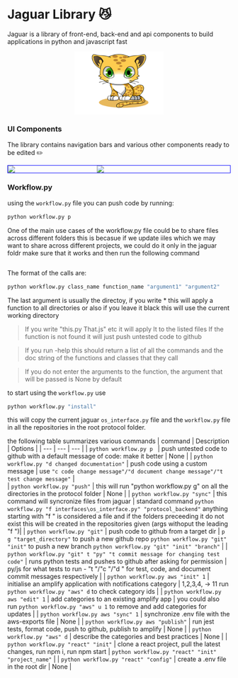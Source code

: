 # Jaguar Library 😼

Jaguar is a library of front-end, back-end and api components
to build applications in python and javascript fast

<div style="display:flex; justify-content:center; align-items:center; width:100%;">
  <img src="logo.png" style="width: 40%"/>
</div>

### UI Components

The library contains navigation bars and various other components ready to be edited ✏️

<div style="display:flex;border: 1px solid blue">
<img src="mycomponents.png" style="width: 40%"/>

<img src="mynav.png" style="width: 40%"/>
</div>

### Workflow.py

using the `workflow.py` file
you can push code by running:

```bash
python workflow.py p
```

One of the main use cases of the workflow.py file could be to share files across different folders
this is becasue if we update iiles which we may want to share across different projects, we could do it only in the jaguar foldr
make sure that it works and then run the following command

```bash

```

The format of the calls are:

```bash
python workflow.py class_name function_name "argument1" "argument2"
```

The last argument is usually the directoy, if you write \* this will apply a function to all directories or also if you leave it black
this will use the current working directory

> If you write "this.py That.js" etc it will apply It to the listed files
> If the function is not found it will just push untested code to github

> If you run -help this should return a list of all the commands and the doc string of the functions and classes that they call

> If you do not enter the arguments to the function, the argument that will be passed is None by default

to start using the `workflow.py` use

```bash
python workflow.py "install"
```

this will copy the current jaguar `os_interface.py` file and the `workflow.py` file in all the repositories in the root protocol folder.

the following table summarizes various commands
| command | Description | Options |
| --- | --- | --- |
| `python workflow.py p ` | push untested code to github with a default message of code: make it better | None |
| `python workflow.py "d changed documentation"` | push code using a custom message | use `"c code change message"/"d document change message"/"t test change message"` |  
| `python workflow.py "push"` | this will run "python workflow.py g" on all the directories in the protocol folder | None |
| `python workflow.py "sync"` | this command will syncronize files from jaguar | standard command `python workflow.py "f interfaces\os_interface.py" "protocol_backend"` anything starting with "f " is considered a file and if the folders preceeding it do not exist this will be created in the repositories given (args withoput the leading "f ")|
| `python workflow.py "git"` | push code to github from a target dir | `p g "target_directory"` to push a new github repo `python workflow.py "git" "init"` to push a new branch `python workflow.py "git" "init" "branch"` |
| `python workflow.py "git" t "py" "t commit message for changing test code"` | runs python tests and pushes to github after asking for permission | py/js for what tests to run - "t "/"c "/"d " for test, code, and document commit messages respectively |
| `python workflow.py aws "init" 1` | initialise an amplify application with notifications category | 1,2,3,4, -> 11 run `python workflow.py "aws" d` to check category ids |
| `python workflow.py aws "edit" 1` | add categories to an existing amplify app | you could also run `python workflow.py "aws" u 1` to remove and add categories for updates |
| `python workflow.py aws "sync" 1` | synchronize .env file with the aws-exports file | None |
| `python workflow.py aws "publish"` | run jest tests, format code, push to github, publish to amplify | None |
| `python workflow.py "aws" d` | describe the categories and best practices | None |
| `python workflow.py "react" "init"` | clone a react project, pull the latest changes, run npm i, run npm start | `python workflow.py "react" "init" "project_name"` |
| `python workflow.py "react" "config"` | create a .env file in the root dir | None |

